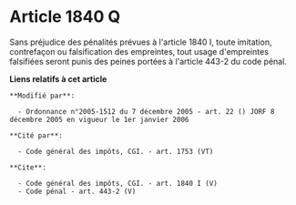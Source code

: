 # Article 1840 Q

Sans préjudice des pénalités prévues à l'article 1840 I, toute imitation, contrefaçon ou falsification des empreintes, tout
usage d'empreintes falsifiées seront punis des peines portées à l'article 443-2 du code pénal.

**Liens relatifs à cet article**

	**Modifié par**:

	  - Ordonnance n°2005-1512 du 7 décembre 2005 - art. 22 () JORF 8 décembre 2005 en vigueur le 1er janvier 2006

	**Cité par**:

	  - Code général des impôts, CGI. - art. 1753 (VT)

	**Cite**:

	  - Code général des impôts, CGI. - art. 1840 I (V)
	  - Code pénal - art. 443-2 (V)
